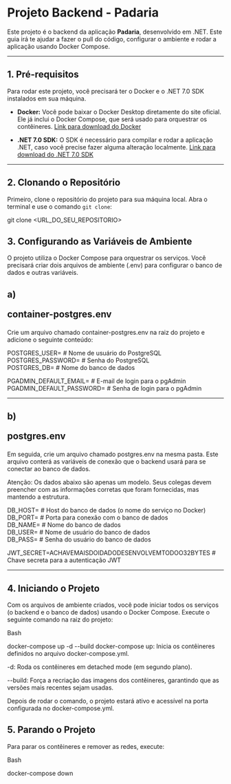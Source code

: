 # Projeto Backend - Padaria

Este projeto é o backend da aplicação **Padaria**, desenvolvido em .NET. Este guia irá te ajudar a fazer o pull do código, configurar o ambiente e rodar a aplicação usando Docker Compose.

---
## 1. Pré-requisitos

Para rodar este projeto, você precisará ter o Docker e o .NET 7.0 SDK instalados em sua máquina.

- **Docker:**
  Você pode baixar o Docker Desktop diretamente do site oficial. Ele já inclui o Docker Compose, que será usado para orquestrar os contêineres.
  [Link para download do Docker](https://www.docker.com/products/docker-desktop/)

- **.NET 7.0 SDK:**
  O SDK é necessário para compilar e rodar a aplicação .NET, caso você precise fazer alguma alteração localmente.
  [Link para download do .NET 7.0 SDK](https://dotnet.microsoft.com/download/dotnet/7.0)

---
## 2. Clonando o Repositório

Primeiro, clone o repositório do projeto para sua máquina local. Abra o terminal e use o comando `git clone`:

git clone <URL_DO_SEU_REPOSITORIO>

## 3. Configurando as Variáveis de Ambiente
O projeto utiliza o Docker Compose para orquestrar os serviços. Você precisará criar dois arquivos de ambiente (.env) para configurar o banco de dados e outras variáveis.

## a) <p>container-postgres.env</p>
Crie um arquivo chamado container-postgres.env na raiz do projeto e adicione o seguinte conteúdo:

POSTGRES_USER= # Nome de usuário do PostgreSQL<br>
POSTGRES_PASSWORD= # Senha do PostgreSQL<br>
POSTGRES_DB= # Nome do banco de dados<br>

PGADMIN_DEFAULT_EMAIL= # E-mail de login para o pgAdmin
PGADMIN_DEFAULT_PASSWORD= # Senha de login para o pgAdmin
____________________________________________________________________________________________________

## b) <p>postgres.env</p>
Em seguida, crie um arquivo chamado postgres.env na mesma pasta. Este arquivo conterá as variáveis de conexão que o backend usará para se conectar ao banco de dados.

Atenção: Os dados abaixo são apenas um modelo. Seus colegas devem preencher com as informações corretas que foram fornecidas, mas mantendo a estrutura.

DB_HOST= # Host do banco de dados (o nome do serviço no Docker)<br>
DB_PORT= # Porta para conexão com o banco de dados<br>
DB_NAME= # Nome do banco de dados<br>
DB_USER= # Nome de usuário do banco de dados<br>
DB_PASS= # Senha do usuário do banco de dados<br>

JWT_SECRET=ACHAVEMAISDOIDADODESENVOLVEMTODOO32BYTES # Chave secreta para a autenticação JWT
____________________________________________________________________________________________________

## 4. Iniciando o Projeto
Com os arquivos de ambiente criados, você pode iniciar todos os serviços (o backend e o banco de dados) usando o Docker Compose. Execute o seguinte comando na raiz do projeto:

Bash

docker-compose up -d --build
docker-compose up: Inicia os contêineres definidos no arquivo docker-compose.yml.

-d: Roda os contêineres em detached mode (em segundo plano).

--build: Força a recriação das imagens dos contêineres, garantindo que as versões mais recentes sejam usadas.

Depois de rodar o comando, o projeto estará ativo e acessível na porta configurada no docker-compose.yml.

## 5. Parando o Projeto
Para parar os contêineres e remover as redes, execute:

Bash

docker-compose down

